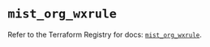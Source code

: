 # `mist_org_wxrule`

Refer to the Terraform Registry for docs: [`mist_org_wxrule`](https://registry.terraform.io/providers/juniper/mist/0.6.0/docs/resources/org_wxrule).

